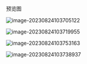 预览图

![image-20230824103705122](https://kkbank.oss-cn-qingdao.aliyuncs.com/note-img/image-20230824103705122.png)

![image-20230824103719955](https://kkbank.oss-cn-qingdao.aliyuncs.com/note-img/image-20230824103719955.png)

![image-20230824103753163](https://kkbank.oss-cn-qingdao.aliyuncs.com/note-img/image-20230824103753163.png)

![image-20230824103738937](https://kkbank.oss-cn-qingdao.aliyuncs.com/note-img/image-20230824103738937.png)























